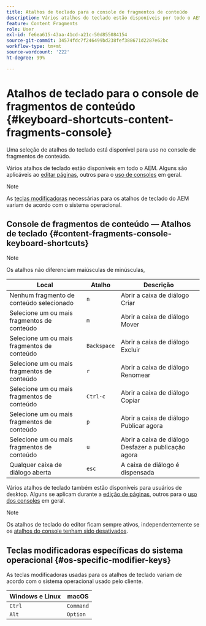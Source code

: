 ```yaml
---
title: Atalhos de teclado para o console de fragmentos de conteúdo
description: Vários atalhos do teclado estão disponíveis por todo o AEM, inclusive alguns para gerenciar fragmentos de conteúdo
feature: Content Fragments
role: User
exl-id: fe6ea615-43aa-41cd-a21c-50d855084154
source-git-commit: 34574fdc7f246499bd238fef388671d2287e62bc
workflow-type: tm+mt
source-wordcount: '222'
ht-degree: 99%

---
```


# Atalhos de teclado para o console de fragmentos de conteúdo {#keyboard-shortcuts-content-fragments-console}

Uma seleção de atalhos do teclado está disponível para uso no console de fragmentos de conteúdo.

Vários atalhos de teclado estão disponíveis em todo o AEM. Alguns são aplicáveis ao [editar páginas](/help/sites-cloud/authoring/fundamentals/keyboard-shortcuts.md), outros para o [uso de consoles](/help/sites-cloud/authoring/getting-started/keyboard-shortcuts.md) em geral.

>[!NOTE]
>
>As [teclas modificadoras](#os-specific-modifier-keys) necessárias para os atalhos de teclado do AEM variam de acordo com o sistema operacional.

## Console de fragmentos de conteúdo — Atalhos de teclado {#content-fragments-console-keyboard-shortcuts}

>[!NOTE]
>
>Os atalhos não diferenciam maiúsculas de minúsculas,

| Local | Atalho | Descrição |
|---|---|---|
| Nenhum fragmento de conteúdo selecionado | `n` | Abrir a caixa de diálogo Criar |
| Selecione um ou mais fragmentos de conteúdo | `m` | Abrir a caixa de diálogo Mover |
| Selecione um ou mais fragmentos de conteúdo | `Backspace` | Abrir a caixa de diálogo Excluir |
| Selecione um ou mais fragmentos de conteúdo | `r` | Abrir a caixa de diálogo Renomear |
| Selecione um ou mais fragmentos de conteúdo | `Ctrl-c` | Abrir a caixa de diálogo Copiar |
| Selecione um ou mais fragmentos de conteúdo | `p` | Abrir a caixa de diálogo Publicar agora |
| Selecione um ou mais fragmentos de conteúdo | `u` | Abrir a caixa de diálogo Desfazer a publicação agora |
| Qualquer caixa de diálogo aberta | `esc` | A caixa de diálogo é dispensada |

Vários atalhos de teclado também estão disponíveis para usuários de desktop. Alguns se aplicam durante a [edição de páginas](/help/sites-cloud/authoring/fundamentals/keyboard-shortcuts.md), outros para o [uso dos consoles](/help/sites-cloud/authoring/getting-started/keyboard-shortcuts.md) em geral.

>[!NOTE]
>
>Os atalhos de teclado do editor ficam sempre ativos, independentemente se os [atalhos do console tenham sido desativados](/help/sites-cloud/authoring/getting-started/keyboard-shortcuts.md#deactivating-keyboard-shortcuts).

## Teclas modificadoras específicas do sistema operacional {#os-specific-modifier-keys}

As teclas modificadoras usadas para os atalhos de teclado variam de acordo com o sistema operacional usado pelo cliente.

| Windows e Linux | macOS |
|---|---|
| `Ctrl` | `Command` |
| `Alt` | `Option` |
